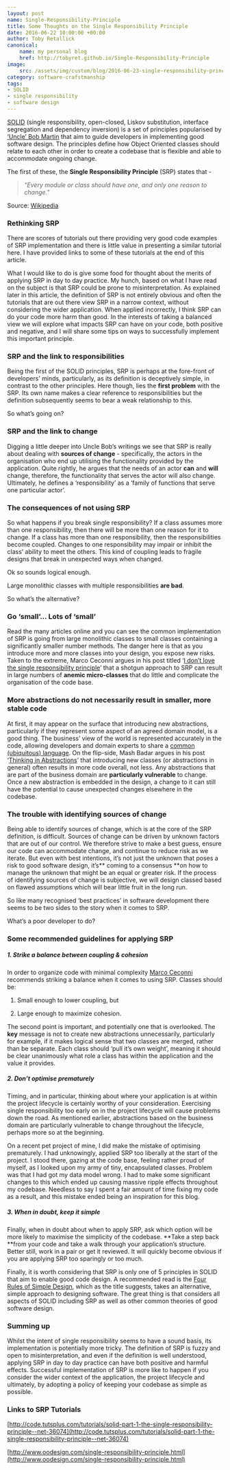 ```yaml
---
layout: post
name: Single-Responsibility-Principle
title: Some Thoughts on the Single Responsibility Principle
date: 2016-06-22 10:00:00 +00:00
author: Toby Retallick
canonical:
    name: my personal blog
    href: http://tobyret.github.io/Single-Responsibility-Principle
image:
    src: /assets/img/custom/blog/2016-06-23-single-responsibility-principle.jpg
category: software-crafstmanship
tags:
- SOLID
- single responsibility
- software design  
---
```


[SOLID](http://bit.ly/1Da1b16) (single responsibility, open-closed, Liskov substitution, interface segregation and dependency inversion) is a set of principles popularised by [‘Uncle’ Bob Martin](https://en.wikipedia.org/wiki/Robert_Cecil_Martin) that aim to guide developers in implementing good software design. The principles define how Object Oriented classes should relate to each other in order to create a codebase that is flexible and able to accommodate ongoing change.

The first of these, the **Single Responsibility Principle** (SRP) states that -

<blockquote class="hero">
	<p><em>"Every module or class should have one, and only one reason to change."</em></p>
</blockquote>

Source: [Wikipedia](https://en.wikipedia.org/wiki/Single_responsibility_principle)

### Rethinking SRP

There are scores of tutorials out there providing very good code examples of SRP implementation and there is little value in presenting a similar tutorial here. I have provided links to some of these tutorials at the end of this article.

What I would like to do is give some food for thought about the merits of applying SRP in day to day practice. My hunch, based on what I have read on the subject is that SRP could be prone to misinterpretation. As explained later in this article, the definition of SRP is not entirely obvious and often the tutorials that are out there view SRP in a narrow context, without considering the wider application. When applied incorrectly, I think SRP can do your code more harm than good. In the interests of taking a balanced view we will explore what impacts SRP can have on your code, both positive and negative, and I will share some tips on ways to successfully implement this important principle. 

### SRP and the link to responsibilities

Being the first of the SOLID principles, SRP is perhaps at the fore-front of developers’ minds, particularly, as its definition is deceptively simple, in contrast to the other principles. Here though, lies the **first problem** with the SRP. Its own name makes a clear reference to responsibilities but the definition subsequently seems to bear a weak relationship to this. 

So what’s going on?

### SRP and the link to change

Digging a little deeper into Uncle Bob’s writings we see that SRP is really about dealing with **sources of change** - specifically, the actors in the organisation who end up utilising the functionality provided by the application. Quite rightly, he argues that the needs of an actor **can** and **will** change, therefore, the functionality that serves the actor will also change. Ultimately, he defines a ‘responsibility’ as a ‘family of functions that serve one particular actor’.

### The consequences of not using SRP

So what happens if you break single responsibility? If a class assumes more than one responsibility, then there will be more than one reason for it to change. If a class has more than one responsibility, then the responsibilities become coupled. Changes to one responsibility may impair or inhibit the class’ ability to meet the others. This kind of coupling leads to fragile designs that break in unexpected ways when changed. 

Ok so sounds logical enough. 

Large monolithic classes with multiple responsibilities **are bad**. 

So what’s the alternative? 

### Go ‘small’... Lots of ‘small’

Read the many articles online and you can see the common implementation of SRP is going from large monolithic classes to small classes containing a significantly smaller number methods. The danger here is that as you introduce more and more classes into your design, you expose new risks. Taken to the extreme, Marco Ceconni argues in his post titled ‘[I don’t love the single responsibility principle](https://sklivvz.com/posts/i-dont-love-the-single-responsibility-principle)’ that a shotgun approach to SRP can result in large numbers of **anemic micro-classes** that do little and complicate the organisation of the code base. 

### More abstractions do not necessarily result in smaller, more stable code

At first, it may appear on the surface that introducing new abstractions, particularly if they represent some aspect of an agreed domain model, is a good thing. The business’ view of the world is represented accurately in the code, allowing developers and domain experts to share a [common (ubiquitous) language](http://martinfowler.com/bliki/UbiquitousLanguage.html). On the flip-side, Mash Badar argues in his post ‘[Thinking in Abstractions](http://codurance.com/2016/06/17/thinking-in-abstractions/)’ that introducing new classes (or abstractions in general) often results in more code overall, not less. Any abstractions that are part of the business domain are **particularly vulnerable** to change. Once a new abstraction is embedded in the design, a change to it can still have the potential to cause unexpected changes elsewhere in the codebase. 

### The trouble with identifying sources of change

Being able to identify sources of change, which is at the core of the SRP definition, is difficult. Sources of change can be driven by unknown factors that are out of our control. We therefore strive to make a best guess, ensure our code can accommodate change, and continue to reduce risk as we iterate. But even with best intentions, it’s not just the unknown that poses a risk to good software design, it’s** coming to a consensus **on how to manage the unknown that might be an equal or greater risk. If the process of identifying sources of change is subjective, we will design classed based on flawed assumptions which will bear little fruit in the long run.

So like many recognised ‘best practices’ in software development there seems to be two sides to the story when it comes to SRP. 

What’s a poor developer to do? 

### Some recommended guidelines for applying SRP

##### 1. Strike a balance between coupling & cohesion

In order to organize code with minimal complexity [Marco Ceconni](https://sklivvz.com/posts/i-dont-love-the-single-responsibility-principle) recommends striking a balance when it comes to using SRP. Classes should be:

1. Small enough to lower coupling, but

2. Large enough to maximize cohesion.

The second point is important, and potentially one that is overlooked. The **key** message is not to create new abstractions unnecessarily, particularly for example, if it makes logical sense that two classes are merged, rather than be separate. Each class should ‘pull it’s own weight’, meaning it should be clear unanimously what role a class has within the application and the value it provides.

##### 2. Don’t optimise prematurely

Timing, and in particular, thinking about where your application is at within the project lifecycle is certainly worthy of your consideration. Exercising single responsibility too early on in the project lifecycle will cause problems down the road. As mentioned earlier, abstractions based on the business domain are particularly vulnerable to change throughout the lifecycle, perhaps more so at the beginning.

On a recent pet project of mine, I did make the mistake of optimising prematurely. I had unknowingly, applied SRP too liberally at the start of the project. I stood there, gazing at the code base, feeling rather proud of myself, as I looked upon my army of tiny, encapsulated classes. Problem was that I had got my data model wrong. I had to make some significant changes to this which ended up causing massive ripple effects throughout my codebase. Needless to say I spent a fair amount of time fixing my code as a result, and this mistake ended being an inspiration for this blog.

##### 3. When in doubt, keep it simple

Finally, when in doubt about when to apply SRP, ask which option will be more likely to maximise the simplicity of the codebase. **Take a step back **from your code and take a walk through your application’s structure. Better still, work in a pair or get it reviewed. It will quickly become obvious if you are applying SRP too sparingly or too much. 

Finally, it is worth considering that SRP is only one of 5 principles in SOLID that aim to enable good code design. A recommended read is the [Four Rules of Simple Design](https://leanpub.com/4rulesofsimpledesign), which as the title suggests, takes an alternative, simple approach to designing software. The great thing is that considers all aspects of SOLID including SRP as well as other common theories of good software design.

### Summing up

Whilst the intent of single responsibility seems to have a sound basis, its implementation is potentially more tricky. The definition of SRP is fuzzy and open to misinterpretation, and even if the definition is well understood, applying SRP in day to day practice can have both positive and harmful effects. Successful implementation of SRP is more like to happen if you consider the wider context of the application, the project lifecycle and ultimately, by adopting a policy of keeping your codebase as simple as possible.

### Links to SRP Tutorials

[http://code.tutsplus.com/tutorials/solid-part-1-the-single-responsibility-principle--net-36074](http://code.tutsplus.com/tutorials/solid-part-1-the-single-responsibility-principle--net-36074)

[http://www.oodesign.com/single-responsibility-principle.html](http://www.oodesign.com/single-responsibility-principle.html) 






